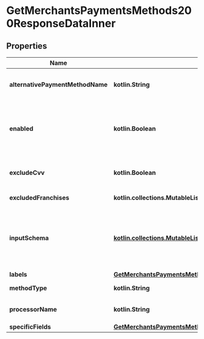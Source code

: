 
# GetMerchantsPaymentsMethods200ResponseDataInner

## Properties
Name | Type | Description | Notes
------------ | ------------- | ------------- | -------------
**alternativePaymentMethodName** | **kotlin.String** | Nombre alternativo del método de pago |  [optional]
**enabled** | **kotlin.Boolean** | Si el método de pago se encuentra disponible dentro de la tienda |  [optional]
**excludeCvv** | **kotlin.Boolean** | Si no es necesario enviar el CVV |  [optional]
**excludedFranchises** | **kotlin.collections.MutableList&lt;kotlin.String&gt;** | Franquicias exclúidos |  [optional]
**inputSchema** | [**kotlin.collections.MutableList&lt;GetMerchantsPaymentsMethods200ResponseDataInnerInputSchemaInner&gt;**](GetMerchantsPaymentsMethods200ResponseDataInnerInputSchemaInner.md) | Lista de los campos necesarios para realizar un pago con ese método de pago. |  [optional]
**labels** | [**GetMerchantsPaymentsMethods200ResponseDataInnerLabels**](GetMerchantsPaymentsMethods200ResponseDataInnerLabels.md) |  |  [optional]
**methodType** | **kotlin.String** | Método de pago |  [optional]
**processorName** | **kotlin.String** | Nombre del procesador de pago |  [optional]
**specificFields** | [**GetMerchantsPaymentsMethods200ResponseDataInnerSpecificFields**](GetMerchantsPaymentsMethods200ResponseDataInnerSpecificFields.md) |  |  [optional]



